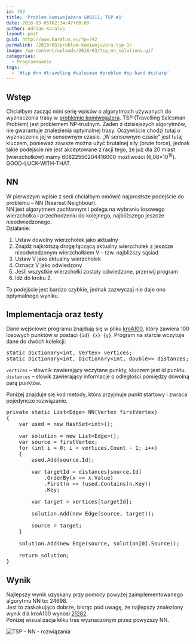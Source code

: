 ```yaml
---
id: 792
title: 'Problem komiwojażera &#8211; TSP #1'
date: 2018-03-05T02:34:47+00:00
author: Adrian Karalus
layout: post
guid: http://www.karalus.eu/?p=792
permalink: /2018/03/problem-komiwojazera-tsp-1/
image: /wp-content/uploads/2018/03/tsp_nn_solutions.gif
categories:
  - Programowanie
tags:
  - '#tsp #nn #traveling #salesman #problem #np-hard #csharp'
---
```

## Wstęp

Chciałbym zacząć mini serię wpisów o algorytmach używanych do wyznaczenia trasy w [problemie komiwojażera](https://pl.wikipedia.org/wiki/Problem_komiwojażera). TSP (Travelling Salesman Problem) jest problemem NP-trudnym. Żaden z dzisiejszych algorytmów, nie gwarantuje znalezienia optymalnej trasy. Oczywiście chodzi tutaj o wyznaczenie jej w sensownym czasie. &#8222;W sensownym czasie&#8221; jest tutaj kluczem, ponieważ zawsze można użyć brutalnej siły (brute force), jednak takie podejście nie jest akceptowane z racji tego, że już dla 20 miast (wierzchołków) mamy 60822550204416000 możliwości (6,08&#215;10<sup>16</sup>).  
GOOD-LUCK-WITH-THAT. 

## NN

W pierwszym wpisie z serii chciałbym omówić najprostsze podejście do problemu &#8211; NN (Nearest Neighbour).  
NN jest algorytmem zachłannym i polega na wybraniu losowego wierzchołka i przechodzeniu do kolejnego, najbliższego jeszcze nieodwiedzonego.  
Działanie:

  1. Ustaw dowolny wierzchołek jako aktualny
  2. Znajdź najkrótszą drogę łączącą aktualny wierzchołek z jeszcze nieodwiedzonym wierzchołkiem V &#8211; tzw. najbliższy sąsiad
  3. Ustaw V jako aktualny wierzchołek
  4. Oznacz V jako odwiedzony
  5. Jeśli wszystkie wierzchołki zostały odwiedzone, przerwij program
  6. Idź do kroku 2.

To podejście jest bardzo szybkie, jednak zazwyczaj nie daje ono optymalnego wyniku. 

## Implementacja oraz testy

Dane wejściowe programu znajdują się w pliku <a href="http://www.karalus.eu/wp-content/uploads/2018/03/kroA100.txt" rel="noopener" target="_blank">kroA100</a>, który zawiera 100 losowych punktów w postaci `{id} {x} {y}`. Program na starcie wczytuje dane do dwóch kolekcji:

<pre class="brush: csharp; title: ; notranslate" title="">static Dictionary&lt;int, Vertex&gt; vertices;
static Dictionary&lt;int, Dictionary&lt;int, double&gt;&gt; distances;
</pre>

`vertices` &#8211; słownik zawierający wczytane punkty, kluczem jest id punktu.  
`distances` &#8211; słowik zawierający informacje o odległości pomiędzy dowolną parą punktów. 

Poniżej znajduje się kod metody, która przyjmuje punkt startowy i zwraca pojedyncze rozwiązanie.

<pre class="brush: csharp; title: ; notranslate" title="">private static List&lt;Edge&gt; NN(Vertex firstVertex)
{
    var used = new HashSet&lt;int&gt;();

    var solution = new List&lt;Edge&gt;();
    var source = firstVertex;
    for (int i = 0; i &lt; vertices.Count - 1; i++)
    {
        used.Add(source.Id);

        var targetId = distances[source.Id]
            .OrderBy(x =&gt; x.Value)
            .First(n =&gt; !used.Contains(n.Key))
            .Key;

        var target = vertices[targetId];

        solution.Add(new Edge(source, target));

        source = target;
    }

    solution.Add(new Edge(source, solution[0].Source));

    return solution;
}
</pre></p> 

## Wynik

Najlepszy wynik uzyskany przy pomocy powyżej zaimplementowanego algorytmu NN to: 24698.  
Jest to zaskakująco dobrze, biorąc pod uwagę, że najlepszy znaleziony wynik dla kroA100 wynosi <a href="http://comopt.ifi.uni-heidelberg.de/software/TSPLIB95/STSP.html" rel="noopener" target="_blank">21282</a>.  
Poniżej wizualizacja kilku tras wyznaczonym przez powyższy NN. 

<img src="https://i2.wp.com/www.karalus.eu/wp-content/uploads/2018/03/tsp_nn_solutions.gif" alt="TSP - NN - rozwiązania " data-recalc-dims="1" />